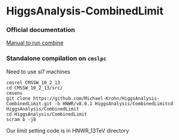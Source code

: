 HiggsAnalysis-CombinedLimit
===========================

### Official documentation

[Manual to run combine](https://cms-analysis.github.io/HiggsAnalysis-CombinedLimit/)

### Standalone compilation on `cmslpc`

Need to use sl7 machines
```
cmsrel CMSSW_10_2_13
cd CMSSW_10_2_13/src/
cmsenv
git clone https://github.com/Michael-Krohn/HiggsAnalysis-CombinedLimit.git -b HNWR/v8.0.1 HiggsAnalysis/CombinedLimitcd HiggsAnalysis/CombinedLimit
cd HiggsAnalysis/CombinedLimit
scram b -j8
```

Our limit setting code is in HNWR_13TeV directory
